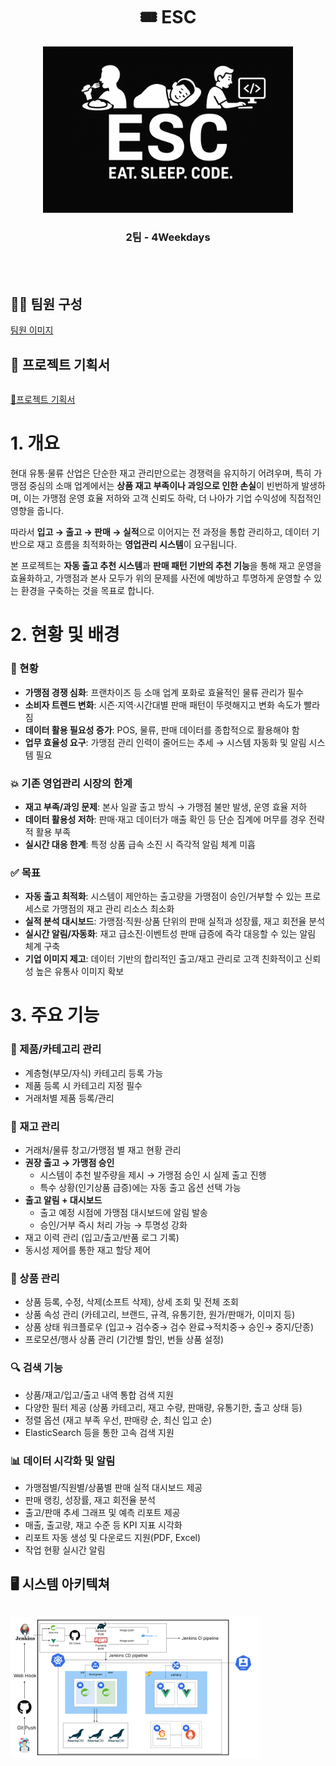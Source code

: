 <h1 align="center">🎟️ ESC</h1>

<p align="center">
  <img src="./docs/raw.png" width="400" alt="ESC 로고" />
  
<h3 align="center">2팀 - 4Weekdays</h3>

<br /><br />
  
## 👨‍💻 팀원 구성
<table align="center">
  <tr>
  
  [팀원 이미지]()

  </tr>

## 📘 프로젝트 기획서
<table align="center">
  <tr>
  
  [🔗프로젝트 기획서](https://github.com/beyond-sw-camp/be17-fin-ESC-4Weekdays-BE/tree/main/docs/ESC_요구사항_정의서_4Weekdays.pdf)

# 1. 개요

현대 유통·물류 산업은 단순한 재고 관리만으로는 경쟁력을 유지하기 어려우며, 특히 가맹점 중심의 소매 업계에서는 **상품 재고 부족이나 과잉으로 인한 손실**이 빈번하게 발생하며, 이는 가맹점 운영 효율 저하와 고객 신뢰도 하락, 더 나아가 기업 수익성에 직접적인 영향을 줍니다.

따라서 **입고 → 출고 → 판매 → 실적**으로 이어지는 전 과정을 통합 관리하고, 데이터 기반으로 재고 흐름을 최적화하는 **영업관리 시스템**이 요구됩니다.

본 프로젝트는 **자동 출고 추천 시스템**과 **판매 패턴 기반의 추천 기능**을 통해 재고 운영을 효율화하고, 가맹점과 본사 모두가 위의 문제를 사전에 예방하고 투명하게 운영할 수 있는 환경을 구축하는 것을 목표로 합니다.

# 2. 현황 및 배경

### **🏪** 현황

- **가맹점 경쟁 심화**: 프랜차이즈 등 소매 업계 포화로 효율적인 물류 관리가 필수
- **소비자 트렌드 변화**: 시즌·지역·시간대별 판매 패턴이 뚜렷해지고 변화 속도가 빨라짐
- **데이터 활용 필요성 증가**: POS, 물류, 판매 데이터를 종합적으로 활용해야 함
- **업무 효율성 요구**: 가맹점 관리 인력이 줄어드는 추세 → 시스템 자동화 및 알림 시스템 필요

### 💥 기존 영업관리 시장의 한계

- **재고 부족/과잉 문제**: 본사 일괄 출고 방식 → 가맹점 불만 발생, 운영 효율 저하
- **데이터 활용성 저하**: 판매·재고 데이터가 매출 확인 등 단순 집계에 머무를 경우 전략적 활용 부족
- **실시간 대응 한계**: 특정 상품 급속 소진 시 즉각적 알림 체계 미흡

### **✅** 목표

- **자동 출고 최적화**: 시스템이 제안하는 출고량을 가맹점이 승인/거부할 수 있는 프로세스로 가맹점의 재고 관리 리소스 최소화
- **실적 분석 대시보드**: 가맹점·직원·상품 단위의 판매 실적과 성장률, 재고 회전율 분석
- **실시간 알림/자동화**: 재고 급소진·이벤트성 판매 급증에 즉각 대응할 수 있는 알림 체계 구축
- **기업 이미지 제고**: 데이터 기반의 합리적인 출고/재고 관리로 고객 친화적이고 신뢰성 높은 유통사 이미지 확보

# 3. 주요 기능

### **📁 제품/카테고리 관리**

- 계층형(부모/자식) 카테고리 등록 가능
- 제품 등록 시 카테고리 지정 필수
- 거래처별 제품 등록/관리

### **🏪** 재고 관리

- 거래처/물류 창고/가맹점 별 재고 현황 관리
- **권장 출고 → 가맹점 승인**
    - 시스템이 추천 발주량을 제시 → 가맹점 승인 시 실제 출고 진행
    - 특수 상황(인기상품 급증)에는 자동 출고 옵션 선택 가능
- **출고 알림 + 대시보드**
    - 출고 예정 시점에 가맹점 대시보드에 알림 발송
    - 승인/거부 즉시 처리 가능 → 투명성 강화
- 재고 이력 관리 (입고/출고/반품 로그 기록)
- 동시성 제어를 통한 재고 할당 제어

### **📁** 상품 관리

- 상품 등록, 수정, 삭제(소프트 삭제), 상세 조회 및 전체 조회
- 상품 속성 관리 (카테고리, 브랜드, 규격, 유통기한, 원가/판매가, 이미지 등)
- 상품 상태 워크플로우 (입고→ 검수중→ 검수 완료→적치중→ 승인→ 중지/단종)
- 프로모션/행사 상품 관리 (기간별 할인, 번들 상품 설정)

### 🔍 검색 기능

- 상품/재고/입고/출고 내역 통합 검색 지원
- 다양한 필터 제공 (상품 카테고리, 재고 수량, 판매량, 유통기한, 출고 상태 등)
- 정렬 옵션 (재고 부족 우선, 판매량 순, 최신 입고 순)
- ElasticSearch 등을 통한 고속 검색 지원

### **📊** 데이터 시각화 및 알림

- 가맹점별/직원별/상품별 판매 실적 대시보드 제공
- 판매 랭킹, 성장률, 재고 회전율 분석
- 출고/판매 추세 그래프 및 예측 리포트 제공
- 매출, 출고량, 재고 수준 등 KPI 지표 시각화
- 리포트 자동 생성 및 다운로드 지원(PDF, Excel)
- 작업 현황 실시간 알림
  </tr>

## 🖥️ 시스템 아키텍쳐
<table align="center">
  <img src="./docs/시스템 아키텍쳐 - 복사본.png" width="400" alt="ESC 로고" />  
  <tr>

  </tr>


